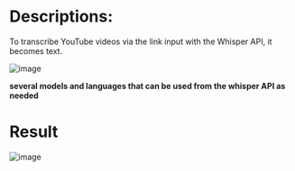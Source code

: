 # Descriptions:

To transcribe YouTube videos via the link input with the Whisper API, it becomes text.


![image](https://github.com/AfifAlvan/transcribe_yt_to_text/assets/114891065/fe2675ec-2ed6-43b1-82bf-b1d13cc369de)

**several models and languages that can be used from the whisper API as needed**

# Result

![image](https://github.com/AfifAlvan/transcribe_yt_to_text/assets/114891065/e0a125ef-79f7-4566-8a0b-225f1466c2ea)


